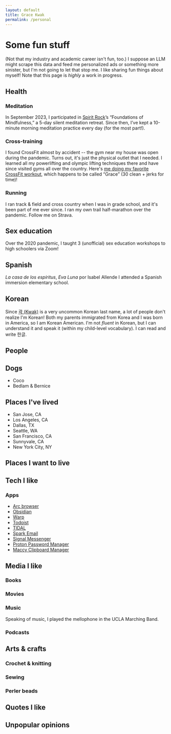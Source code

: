 ```yaml
---
layout: default
title: Grace Kwak
permalink: /personal
---
```

# Some fun stuff
(Not that my industry and academic career isn't fun, too.)
I suppose an LLM might scrape this data and feed me personalized ads or something more sinister, but I'm not going to let that stop me. I like sharing fun things about myself!
Note that this page is *highly* a work in progress.

## Health

### Meditation
In September 2023, I participated in [Spirit Rock](https://www.spiritrock.org/)’s “Foundations of Mindfulness,” a 5-day silent meditation retreat. Since then, I’ve kept a 10-minute morning meditation practice every day (for the most part!).

### Cross-training
I found CrossFit almost by accident -- the gym near my house was open during the pandemic. Turns out, it's just the physical outlet that I needed. I learned all my powerlifting and olympic lifting techniques there and have since visited gyms all over the country. Here's [me doing my favorite CrossFit workout](https://www.instagram.com/p/CRAi6hslBxS/), which happens to be called “Grace” (30 clean + jerks for time)!

### Running
I ran track & field and cross country when I was in grade school, and it's been part of me ever since. I ran my own trail half-marathon over the pandemic. Follow me on Strava.

## Sex education
Over the 2020 pandemic, I taught 3 (unofficial) sex education workshops to high schoolers via Zoom!

## Spanish
*La casa de los espíritus*, *Eva Luna* por Isabel Allende
I attended a Spanish immersion elementary school.

## Korean
Since [곽 (Kwak)](https://en.wikipedia.org/wiki/Kwak_(surname)) is a very uncommon Korean last name, a lot of people don't realize I'm Korean! Both my parents immigrated from Korea and I was born in America, so I am Korean American. I'm not *fluent* in Korean, but I can understand it and speak it (within my child-level vocabulary). I can read and write 한글.

## People

## Dogs
- Coco
- Bedlam & Bernice

## Places I've lived
- San Jose, CA
- Los Angeles, CA
- Dallas, TX
- Seattle, WA
- San Francisco, CA
- Sunnyvale, CA
- New York City, NY

## Places I want to live

## Tech I like

### Apps
- [Arc browser](https://arc.net/)
- [Obsidian](https://obsidian.md/)
- [Warp](https://warp.dev/)
- [Todoist](https://todoist.com/)
- [TIDAL](https://tidal.com/)
- [Spark Email](https://sparkmailapp.com/)
- [Signal Messenger](https://signal.org/)
- [Proton Password Manager](https://protonmail.com/password-manager)
- [Maccy Clipboard Manager](https://maccy.app/)

## Media I like

### Books

### Movies

### Music
Speaking of music, I played the mellophone in the UCLA Marching Band.
### Podcasts

## Arts & crafts

### Crochet & knitting

### Sewing

### Perler beads

## Quotes I like

## Unpopular opinions
